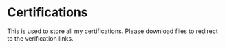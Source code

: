 # Certifications
This is used to store all my certifications. Please download files to redirect to the verification links.
